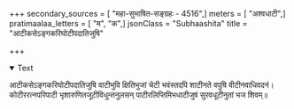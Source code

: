 +++
secondary_sources = [ "महा-सुभाषित-सङ्ग्रहः - 4516",]
meters = [ "अश्वधाटी",]
pratimaalaa_letters = [ "म", "क",]
jsonClass = "Subhaashita"
title = "आटीकसेऽङ्गकरिघोटीपदातिजुषि"

+++

<details open><summary>Text</summary>

आटीकसेऽङ्गकरिघोटीपदातिजुषि वाटीभुवि क्षितिभुजां चेटी भवंस्तदपि शाटीनते वपुषि वीटीनवाधिवदनं।  
कोटीररत्नपरिपाटी भृशारुणितजूटीविधुन्तनुलसन् पाटीरलिप्तिमिभधाटीजुषं सुरवधूटीनुतां भज शिवम्॥
</details>
